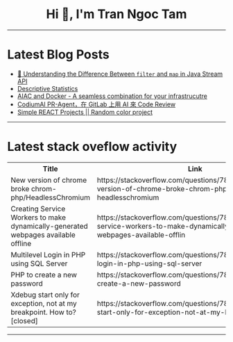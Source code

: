 <h1 align="center">Hi 👋, I'm Tran Ngoc Tam</h1>

---

# Latest Blog Posts 
<!-- BLOG-POST-LIST:START -->
- [🚀 Understanding the Difference Between `filter` and `map` in Java Stream API](https://dev.to/nullvoidkage/understanding-the-difference-between-filter-and-map-in-java-stream-api-i21)
- [Descriptive Statistics](https://dev.to/jumashafara/descriptive-statistics-1g1e)
- [AIAC and Docker - A seamless combination for your infrastrucutre](https://dev.to/neel_shah_b778f8a4cbe0452/aiac-and-docker-a-seamless-combination-for-your-infrastrucutre-4dk0)
- [CodiumAI PR-Agent，在 GitLab 上用 AI 來 Code Review](https://dev.to/letswrite/codiumai-pr-agentzai-gitlab-shang-yong-ai-lai-code-review-heg)
- [Simple REACT Projects || Random color project](https://dev.to/tobidelly/simple-react-projects-random-color-project-1e9k)
<!-- BLOG-POST-LIST:END -->

---

# Latest stack oveflow activity
<table>
  <tr><th>Title</th><th>Link</th></tr>
  <!-- STACKOVERFLOW:START --><tr><td>New version of chrome broke chrom-php/HeadlessChromium</td><td>https://stackoverflow.com/questions/78908072/new-version-of-chrome-broke-chrom-php-headlesschromium</td></tr><tr><td>Creating Service Workers to make dynamically-generated webpages available offline</td><td>https://stackoverflow.com/questions/78907963/creating-service-workers-to-make-dynamically-generated-webpages-available-offlin</td></tr><tr><td>Multilevel Login in PHP using SQL Server</td><td>https://stackoverflow.com/questions/78907938/multilevel-login-in-php-using-sql-server</td></tr><tr><td>PHP to create a new password</td><td>https://stackoverflow.com/questions/78907859/php-to-create-a-new-password</td></tr><tr><td>Xdebug start only for exception, not at my breakpoint. How to? [closed]</td><td>https://stackoverflow.com/questions/78907649/xdebug-start-only-for-exception-not-at-my-breakpoint-how-to</td></tr><!-- STACKOVERFLOW:END -->
</table>

---


